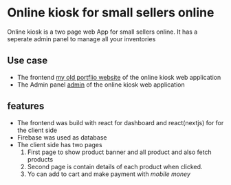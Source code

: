 # Online kiosk for small sellers online
  Online kiosk is a two page web App for small sellers online. It has a seperate admin panel to manage
  all your inventories 




## Use case
  - The frontend  [my old portflio website]( https://oskdark.vercel.app/) of the online kiosk web application
  - The Admin panel  [admin]( https://oskcpanel.netlify.app/)  of the online kiosk   web application




## features
  - The frontend was build with react for dashboard and react(nextjs) for for the client side
  - Firebase was used as database
  - The client side has two pages 
     1. First page to show product banner and all product and also fetch products
     2. Second page is contain details of each product when clicked. 
     3. Yo can add to cart and make payment with *mobile money* 